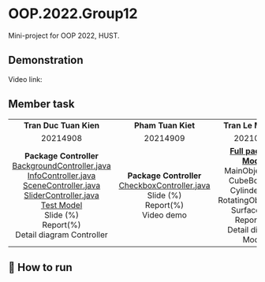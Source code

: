 OOP.2022.Group12
===
Mini-project for OOP 2022, HUST.

Demonstration
---
Video link: 

Member task
---
|  |  |  |  |
| :---: | :---: | :---: | :---: |
| **Tran Duc Tuan Kien** | **Pham Tuan Kiet** | **Tran Le My Linh** | **Bui Khanh Linh** |
| 20214908 | 20214909 | 20210535 | 20214910 |
| **Package Controller** <br> [BackgroundController.java](https://github.com/KienTran2003/OOP.2022.Group12/blob/master/src/main/java/dsai/forcesimulation/Controller/BackgroundController.java) <br> [InfoController.java](https://github.com/KienTran2003/OOP.2022.Group12/blob/56a0fb7de905807bde80e1248cb0e869bab0eba1/src/main/java/dsai/forcesimulation/Controller/InfoController.java) <br> [SceneController.java](https://github.com/KienTran2003/OOP.2022.Group12/blob/56a0fb7de905807bde80e1248cb0e869bab0eba1/src/main/java/dsai/forcesimulation/Controller/SceneController.java) <br>[SliderController.java](https://github.com/KienTran2003/OOP.2022.Group12/blob/master/src/main/java/dsai/forcesimulation/Controller/SliderController.java)<br>[Test Model](https://github.com/KienTran2003/OOP.2022.Group12/blob/56a0fb7de905807bde80e1248cb0e869bab0eba1/src/main/java/dsai/forcesimulation/Test/Model.java)<br> Slide (%)<br> Report(%)<br> Detail diagram Controller| **Package Controller** <br> [CheckboxController.java](https://github.com/KienTran2003/OOP.2022.Group12/blob/56a0fb7de905807bde80e1248cb0e869bab0eba1/src/main/java/dsai/forcesimulation/Controller/CheckboxController.java) <br> Slide (%)<br> Report(%)<br> Video demo | [**Full package Model**](https://github.com/KienTran2003/OOP.2022.Group12/tree/master/src/main/java/dsai/forcesimulation/Model)<br> MainObject.java <br> CubeBox.java <br> Cylinder.java <br> RotatingObject.java <br> Surface.java<br> Report(%)<br> Detail diagram Model | **Package Controller** <br> [ForceController.java](https://github.com/KienTran2003/OOP.2022.Group12/blob/56a0fb7de905807bde80e1248cb0e869bab0eba1/src/main/java/dsai/forcesimulation/Controller/ForceController.java)<br> [RoadController.java](https://github.com/KienTran2003/OOP.2022.Group12/blob/56a0fb7de905807bde80e1248cb0e869bab0eba1/src/main/java/dsai/forcesimulation/Controller/RoadController.java) <br> Slide (%)<br> Report(%)|

## 🚀 How to run
